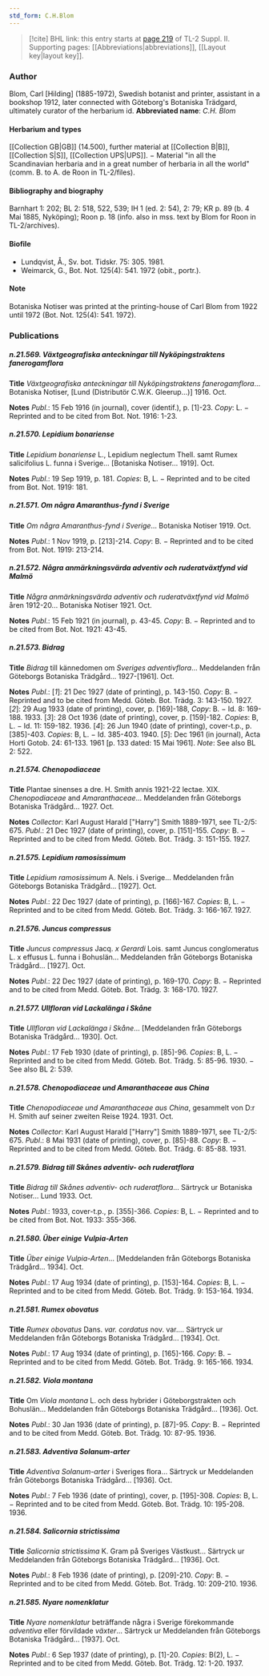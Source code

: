 ```yaml
---
std_form: C.H.Blom
---
```


> [!cite] BHL link: this entry starts at [page 219](https://www.biodiversitylibrary.org/page/33265416) of TL-2 Suppl. II.
> Supporting pages: [[Abbreviations|abbreviations]], [[Layout key|layout key]].

### Author

Blom, Carl \[Hilding\] (1885-1972), Swedish botanist and printer, assistant in a bookshop 1912, later connected with Göteborg's Botaniska Trädgard, ultimately curator of the herbarium id. 
**Abbreviated name**: *C.H. Blom*

#### Herbarium and types

[[Collection GB|GB]] (14.500), further material at [[Collection B|B]], [[Collection S|S]], [[Collection UPS|UPS]]. − Material "in all the Scandinavian herbaria and in a great number of herbaria in all the world" (comm. B. to A. de Roon in TL-2/files).

#### Bibliography and biography

Barnhart 1: 202; BL 2: 518, 522, 539; IH 1 (ed. 2: 54), 2: 79; KR p. 89 (b. 4 Mai 1885, Nyköping); Roon p. 18 (info. also in mss. text by Blom for Roon in TL-2/archives).

#### Biofile

- Lundqvist, Å., Sv. bot. Tidskr. 75: 305. 1981.
- Weimarck, G., Bot. Not. 125(4): 541. 1972 (obit., portr.).

#### Note

Botaniska Notiser was printed at the printing-house of Carl Blom from 1922 until 1972 (Bot. Not. 125(4): 541. 1972).

### Publications

##### n.21.569. Växtgeografiska anteckningar till Nyköpingstraktens fanerogamflora

**Title**
*Växtgeografiska anteckningar till Nyköpingstraktens fanerogamflora*... Botaniska Notiser, \[Lund (Distributör C.W.K. Gleerup...)\] 1916. Oct.

**Notes**
*Publ*.: 15 Feb 1916 (in journal), cover (identif.), p. \[1\]-23. *Copy*: L. − Reprinted and to be cited from Bot. Not. 1916: 1-23.

##### n.21.570. Lepidium bonariense

**Title**
*Lepidium bonariense* L., Lepidium neglectum Thell. samt Rumex salicifolius L. funna i Sverige... \[Botaniska Notiser... 1919\]. Oct.

**Notes**
*Publ*.: 19 Sep 1919, p. 181. *Copies*: B, L. − Reprinted and to be cited from Bot. Not. 1919: 181.

##### n.21.571. Om några Amaranthus-fynd i Sverige

**Title**
*Om några Amaranthus-fynd i Sverige*... Botaniska Notiser 1919. Oct.

**Notes**
*Publ*.: 1 Nov 1919, p. \[213\]-214. *Copy*: B. − Reprinted and to be cited from Bot. Not. 1919: 213-214.

##### n.21.572. Några anmärkningsvärda adventiv och ruderatväxtfynd vid Malmö

**Title**
*Några anmärkningsvärda adventiv och ruderatväxtfynd vid Malmö* åren 1912-20... Botaniska Notiser 1921. Oct.

**Notes**
*Publ*.: 15 Feb 1921 (in journal), p. 43-45. *Copy*: B. − Reprinted and to be cited from Bot. Not. 1921: 43-45.

##### n.21.573. Bidrag

**Title**
*Bidrag* till kännedomen om *Sveriges adventivflora*... Meddelanden från Göteborgs Botaniska Trädgård... 1927-\[1961\]. Oct.

**Notes**
*Publ*.: \[*1*\]: 21 Dec 1927 (date of printing), p. 143-150. *Copy*: B. − Reprinted and to be cited from Medd. Göteb. Bot. Trädg. 3: 143-150. 1927.
\[*2*\]: 29 Aug 1933 (date of printing), cover, p. \[169\]-188, *Copy*: B. − Id. 8: 169-188. 1933.
\[*3*\]: 28 Oct 1936 (date of printing), cover, p. \[159\]-182. *Copies*: B, L. − Id. 11: 159-182. 1936.
\[*4*\]: 26 Jun 1940 (date of printing), cover-t.p., p. \[385\]-403. *Copies*: B, L. − Id. 385-403. 1940.
\[*5*\]: Dec 1961 (in journal), Acta Horti Gotob. 24: 61-133. 1961 \[p. 133 dated: 15 Mai 1961\].
*Note*: See also BL 2: 522.

##### n.21.574. Chenopodiaceae

**Title**
Plantae sinenses a dre. H. Smith annis 1921-22 lectae. XIX. *Chenopodiaceae* and *Amaranthaceae*... Meddelanden från Göteborgs Botaniska Trädgård... 1927. Oct.

**Notes**
*Collector*: Karl August Harald \["Harry"\] Smith 1889-1971, see TL-2/5: 675.
*Publ*.: 21 Dec 1927 (date of printing), cover, p. \[151\]-155. *Copy*: B. − Reprinted and to be cited from Medd. Göteb. Bot. Trädg. 3: 151-155. 1927.

##### n.21.575. Lepidium ramosissimum

**Title**
*Lepidium ramosissimum* A. Nels. i Sverige... Meddelanden från Göteborgs Botaniska Trädgård... \[1927\]. Oct.

**Notes**
*Publ*.: 22 Dec 1927 (date of printing), p. \[166\]-167. *Copies*: B, L. − Reprinted and to be cited from Medd. Göteb. Bot. Trädg. 3: 166-167. 1927.

##### n.21.576. Juncus compressus

**Title**
*Juncus compressus* Jacq. *x Gerardi* Lois. samt Juncus conglomeratus L. x effusus L. funna i Bohuslän... Meddelanden från Göteborgs Botaniska Trädgård... \[1927\]. Oct.

**Notes**
*Publ*.: 22 Dec 1927 (date of printing), p. 169-170. *Copy*: B. − Reprinted and to be cited from Medd. Göteb. Bot. Trädg. 3: 168-170. 1927.

##### n.21.577. Ullfloran vid Lackalänga i Skåne

**Title**
*Ullfloran vid Lackalänga i Skåne*... \[Meddelanden från Göteborgs Botaniska Trädgård... 1930\]. Oct.

**Notes**
*Publ*.: 17 Feb 1930 (date of printing), p. \[85\]-96. *Copies*: B, L. − Reprinted and to be cited from Medd. Göteb. Bot. Trädg. 5: 85-96. 1930. − See also BL 2: 539.

##### n.21.578. Chenopodiaceae und Amaranthaceae aus China

**Title**
*Chenopodiaceae und Amaranthaceae aus China*, gesammelt von D:r H. Smith auf seiner zweiten Reise 1924. 1931. Oct.

**Notes**
*Collector*: Karl August Harald \["Harry"\] Smith 1889-1971, see TL-2/5: 675.
*Publ*.: 8 Mai 1931 (date of printing), cover, p. \[85\]-88. *Copy*: B. − Reprinted and to be cited from Medd. Göteb. Bot. Trädg. 6: 85-88. 1931.

##### n.21.579. Bidrag till Skånes adventiv- och ruderatflora

**Title**
*Bidrag till Skånes adventiv- och ruderatflora*... Särtryck ur Botaniska Notiser... Lund 1933. Oct.

**Notes**
*Publ*.: 1933, cover-t.p., p. \[355\]-366. *Copies*: B, L. − Reprinted and to be cited from Bot. Not. 1933: 355-366.

##### n.21.580. Über einige Vulpia-Arten

**Title**
*Über einige Vulpia-Arten*... \[Meddelanden från Göteborgs Botaniska Trädgård... 1934\]. Oct.

**Notes**
*Publ*.: 17 Aug 1934 (date of printing), p. \[153\]-164. *Copies*: B, L. − Reprinted and to be cited from Medd. Göteb. Bot. Trädg. 9: 153-164. 1934.

##### n.21.581. Rumex obovatus

**Title**
*Rumex obovatus* Dans. *var. cordatus* nov. var.... Särtryck ur Meddelanden från Göteborgs Botaniska Trädgård... \[1934\]. Oct.

**Notes**
*Publ*.: 17 Aug 1934 (date of printing), p. \[165\]-166. *Copy*: B. − Reprinted and to be cited from Medd. Göteb. Bot. Trädg. 9: 165-166. 1934.

##### n.21.582. Viola montana

**Title**
Om *Viola montana* L. och dess hybrider i Göteborgstrakten och Bohuslän... Meddelanden från Göteborgs Botaniska Trädgård... \[1936\]. Oct.

**Notes**
*Publ*.: 30 Jan 1936 (date of printing), p. \[87\]-95. *Copy*: B. − Reprinted and to be cited from Medd. Göteb. Bot. Trädg. 10: 87-95. 1936.

##### n.21.583. Adventiva Solanum-arter

**Title**
*Adventiva Solanum-arter* i Sveriges flora... Särtryck ur Meddelanden från Göteborgs Botaniska Trädgård... \[1936\]. Oct.

**Notes**
*Publ*.: 7 Feb 1936 (date of printing), cover, p. \[195\]-308. *Copies*: B, L. − Reprinted and to be cited from Medd. Göteb. Bot. Trädg. 10: 195-208. 1936.

##### n.21.584. Salicornia strictissima

**Title**
*Salicornia strictissima* K. Gram på Sveriges Västkust... Särtryck ur Meddelanden från Göteborgs Botaniska Trädgård... \[1936\]. Oct.

**Notes**
*Publ*.: 8 Feb 1936 (date of printing), p. \[209\]-210. *Copy*: B. − Reprinted and to be cited from Medd. Göteb. Bot. Trädg. 10: 209-210. 1936.

##### n.21.585. Nyare nomenklatur

**Title**
*Nyare nomenklatur* beträffande några i Sverige förekommande *adventiva* eller förvildade *växter*... Särtryck ur Meddelanden från Göteborgs Botaniska Trädgård... \[1937\]. Oct.

**Notes**
*Publ*.: 6 Sep 1937 (date of printing), p. \[1\]-20. *Copies*: B(2), L. − Reprinted and to be cited from Medd. Göteb. Bot. Trädg. 12: 1-20. 1937.

